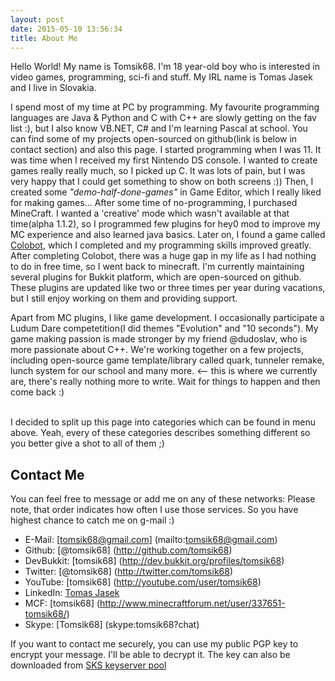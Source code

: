 ```yaml
---
layout: post
date: 2015-05-10 13:56:34
title: About Me
---
```

Hello World! My name is Tomsik68. I'm 18 year-old boy who is interested in video games, programming, sci-fi and stuff.
My IRL name is Tomas Jasek and I live in Slovakia. 

I spend most of my time at PC by programming. My favourite programming languages are Java &amp; Python and C with C++ are slowly getting on the fav list :), but I also know VB.NET, C# and I'm learning Pascal at school. You can find some of my projects open-sourced on github(link is below in contact section) and also this page. I started programming when I was 11. 
It was time when I received my first Nintendo DS console. I wanted to create games really really much, so I picked up C. It was lots of pain, but I was very happy that I could get something to show on both screens :))
Then, I created some _"demo-half-done-games"_ in Game Editor, which I really liked for making games... After some time of no-programming, I purchased MineCraft.
I wanted a 'creative' mode which wasn't available at that time(alpha 1.1.2), so I programmed few plugins for hey0 mod to improve my MC experience and also learned java basics. Later on, I found a game called <a href='http://colobot.info'>Colobot</a>, which I completed and my programming skills improved greatly. After completing Colobot, there was a huge gap in my life as I had nothing to do in free time, so I went back to minecraft. I'm currently maintaining several plugins for Bukkit platform, which are open-sourced on github. These plugins are updated like two or three times per year during vacations, but I still enjoy working on them and providing support. 

Apart from MC plugins, I like game development. I occasionally participate a Ludum Dare competetition(I did themes "Evolution" and "10 seconds"). My game making passion is made stronger by my friend @dudoslav, who is more passionate about C++. We're working together on a few projects, including open-source game template/library called quark, tunneler remake, lunch system for our school and many more. <-- this is where we currently are, there's really nothing more to write. Wait for things to happen and then come back :)  <BR><BR>

I decided to split up this page into categories which can be found in menu above. Yeah, every of these categories describes something different so you better give a shot to all of them ;)

## Contact Me

You can feel free to message or add me on any of these networks:
Please note, that order indicates how often I use those services. So you have highest chance to catch me on g-mail :)

* E-Mail: [tomsik68@gmail.com] (mailto:tomsik68@gmail.com)
* Github: [@tomsik68] (http://github.com/tomsik68)
* DevBukkit: [tomsik68] (http://dev.bukkit.org/profiles/tomsik68)
* Twitter: [@tomsik68] (http://twitter.com/tomsik68)
* YouTube: [tomsik68] (http://youtube.com/user/tomsik68)
* LinkedIn: [Tomas Jasek](https://www.linkedin.com/pub/tomas-jasek/b8/7ab/441)
* MCF: [tomsik68] (http://www.minecraftforum.net/user/337651-tomsik68/)
* Skype: [Tomsik68] (skype:tomsik68?chat)

If you want to contact me securely, you can use my public PGP key to encrypt your message. I'll be able to decrypt it.
The key can also be downloaded from [SKS keyserver pool](https://hkps.pool.sks-keyservers.net/pks/lookup?op=get&search=0xCA1D3571B1934B34)
